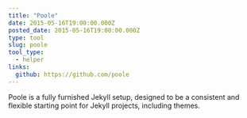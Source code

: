 ```yaml
---
title: "Poole"
date: 2015-05-16T19:00:00.000Z
posted_date: 2015-05-16T19:00:00.000Z
type: tool
slug: poole
tool_type: 
  - helper
links:
  github: https://github.com/poole
---
```

Poole is a fully furnished Jekyll setup, designed to be a consistent and flexible starting point for Jekyll projects, including themes.




